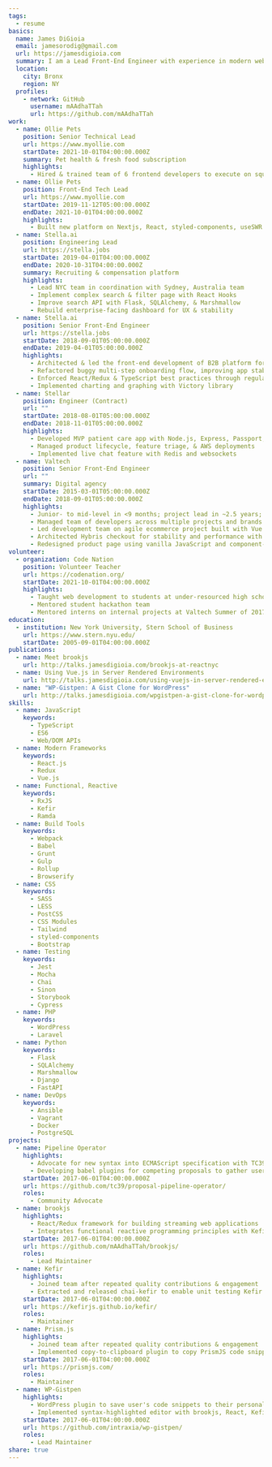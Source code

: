 ```yaml
---
tags:
  - resume
basics:
  name: James DiGioia
  email: jamesorodig@gmail.com
  url: https://jamesdigioia.com
  summary: I am a Lead Front-End Engineer with experience in modern web frameworks & team leadership.
  location:
    city: Bronx
    region: NY
  profiles:
    - network: GitHub
      username: mAAdhaTTah
      url: https://github.com/mAAdhaTTah
work:
  - name: Ollie Pets
    position: Senior Technical Lead
    url: https://www.myollie.com
    startDate: 2021-10-01T04:00:00.000Z
    summary: Pet health & fresh food subscription
    highlights:
      - Hired & trained team of 6 frontend developers to execute on squad roadmaps
  - name: Ollie Pets
    position: Front-End Tech Lead
    url: https://www.myollie.com
    startDate: 2019-11-12T05:00:00.000Z
    endDate: 2021-10-01T04:00:00.000Z
    highlights:
      - Built new platform on Nextjs, React, styled-components, useSWR
  - name: Stella.ai
    position: Engineering Lead
    url: https://stella.jobs
    startDate: 2019-04-01T04:00:00.000Z
    endDate: 2020-10-31T04:00:00.000Z
    summary: Recruiting & compensation platform
    highlights:
      - Lead NYC team in coordination with Sydney, Australia team
      - Implement complex search & filter page with React Hooks
      - Improve search API with Flask, SQLAlchemy, & Marshmallow
      - Rebuild enterprise-facing dashboard for UX & stability
  - name: Stella.ai
    position: Senior Front-End Engineer
    url: https://stella.jobs
    startDate: 2018-09-01T05:00:00.000Z
    endDate: 2019-04-01T05:00:00.000Z
    highlights:
      - Architected & led the front-end development of B2B platform for firms to comply with pay equity laws
      - Refactored buggy multi-step onboarding flow, improving app stability and performance
      - Enforced React/Redux & TypeScript best practices through regular peer code review
      - Implemented charting and graphing with Victory library
  - name: Stellar
    position: Engineer (Contract)
    url: ""
    startDate: 2018-08-01T05:00:00.000Z
    endDate: 2018-11-01T05:00:00.000Z
    highlights:
      - Developed MVP patient care app with Node.js, Express, Passport, and Objection.js
      - Managed product lifecycle, feature triage, & AWS deployments
      - Implemented live chat feature with Redis and websockets
  - name: Valtech
    position: Senior Front-End Engineer
    url: ""
    summary: Digital agency
    startDate: 2015-03-01T05:00:00.000Z
    endDate: 2018-09-01T05:00:00.000Z
    highlights:
      - Junior- to mid-level in <9 months; project lead in ~2.5 years; account lead in 3 years
      - Managed team of developers across multiple projects and brands for L’Oréal account
      - Led development team on agile ecommerce project built with Vue.js and Sitecore
      - Architected Hybris checkout for stability and performance with Redux, Handlebars, and Kefir
      - Redesigned product page using vanilla JavaScript and component-based architecture
volunteer:
  - organization: Code Nation
    position: Volunteer Teacher
    url: https://codenation.org/
    startDate: 2021-10-01T04:00:00.000Z
    highlights:
      - Taught web development to students at under-resourced high schools
      - Mentored student hackathon team
      - Mentored interns on internal projects at Valtech Summer of 2017 & 2018
education:
  - institution: New York University, Stern School of Business
    url: https://www.stern.nyu.edu/
    startDate: 2005-09-01T04:00:00.000Z
publications:
  - name: Meet brookjs
    url: http://talks.jamesdigioia.com/brookjs-at-reactnyc
  - name: Using Vue.js in Server Rendered Environments
    url: http://talks.jamesdigioia.com/using-vuejs-in-server-rendered-environments
  - name: "WP-Gistpen: A Gist Clone for WordPress"
    url: http://talks.jamesdigioia.com/wpgistpen-a-gist-clone-for-wordpress
skills:
  - name: JavaScript
    keywords:
      - TypeScript
      - ES6
      - Web/DOM APIs
  - name: Modern Frameworks
    keywords:
      - React.js
      - Redux
      - Vue.js
  - name: Functional, Reactive
    keywords:
      - RxJS
      - Kefir
      - Ramda
  - name: Build Tools
    keywords:
      - Webpack
      - Babel
      - Grunt
      - Gulp
      - Rollup
      - Browserify
  - name: CSS
    keywords:
      - SASS
      - LESS
      - PostCSS
      - CSS Modules
      - Tailwind
      - styled-components
      - Bootstrap
  - name: Testing
    keywords:
      - Jest
      - Mocha
      - Chai
      - Sinon
      - Storybook
      - Cypress
  - name: PHP
    keywords:
      - WordPress
      - Laravel
  - name: Python
    keywords:
      - Flask
      - SQLAlchemy
      - Marshmallow
      - Django
      - FastAPI
  - name: DevOps
    keywords:
      - Ansible
      - Vagrant
      - Docker
      - PostgreSQL
projects:
  - name: Pipeline Operator
    highlights:
      - Advocate for new syntax into ECMAScript specification with TC39
      - Developing babel plugins for competing proposals to gather user feedback
    startDate: 2017-06-01T04:00:00.000Z
    url: https://github.com/tc39/proposal-pipeline-operator/
    roles:
      - Community Advocate
  - name: brookjs
    highlights:
      - React/Redux framework for building streaming web applications
      - Integrates functional reactive programming principles with Kefir
    startDate: 2017-06-01T04:00:00.000Z
    url: https://github.com/mAAdhaTTah/brookjs/
    roles:
      - Lead Maintainer
  - name: Kefir
    highlights:
      - Joined team after repeated quality contributions & engagement
      - Extracted and released chai-kefir to enable unit testing Kefir streams
    startDate: 2017-06-01T04:00:00.000Z
    url: https://kefirjs.github.io/kefir/
    roles:
      - Maintainer
  - name: Prism.js
    highlights:
      - Joined team after repeated quality contributions & engagement
      - Implemented copy-to-clipboard plugin to copy PrismJS code snippets
    startDate: 2017-06-01T04:00:00.000Z
    url: https://prismjs.com/
    roles:
      - Maintainer
  - name: WP-Gistpen
    highlights:
      - WordPress plugin to save user's code snippets to their personal site
      - Implemented syntax-highlighted editor with brookjs, React, Kefir, and PrismJS
    startDate: 2017-06-01T04:00:00.000Z
    url: https://github.com/intraxia/wp-gistpen/
    roles:
      - Lead Maintainer
share: true
---
```

